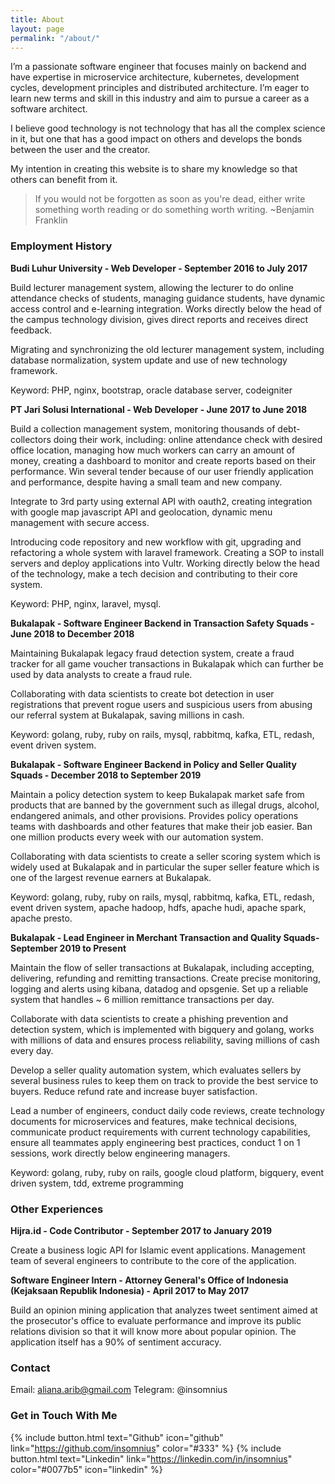 ```yaml
---
title: About
layout: page
permalink: "/about/"
---
```


I’m a passionate software engineer that focuses mainly on backend and have expertise in microservice architecture, kubernetes, development cycles, development principles and distributed architecture. I’m eager to learn new terms and skill in this industry and aim to pursue a career as a software architect.

I believe good technology is not technology that has all the complex science in it, but one that has a good impact on others and develops the bonds between the user and the creator.

My intention in creating this website is to share my knowledge so that others can benefit from it.

> If you would not be forgotten as soon as you're dead, either write something worth reading or do something worth writing. ~Benjamin Franklin

### Employment History

**Budi Luhur University - Web Developer - September 2016 to July 2017**

Build lecturer management system, allowing the lecturer to do online attendance checks of students, managing guidance students, have dynamic access control and e-learning integration. Works directly below the head of the campus technology division, gives direct reports and receives direct feedback.

Migrating and synchronizing the old lecturer management system, including database normalization, system update and use of new technology framework.

Keyword: PHP, nginx, bootstrap, oracle database server, codeigniter

**PT Jari Solusi International - Web Developer - June 2017 to June 2018**

Build a collection management system, monitoring thousands of debt-collectors doing their work, including: online attendance check with desired office location, managing how much workers can carry an amount of money, creating a dashboard to monitor and create reports based on their performance. Win several tender because of our user friendly application and performance, despite having a small team and new company.

Integrate to 3rd party using external API with oauth2, creating integration with google map javascript API and geolocation, dynamic menu management with secure access.

Introducing code repository and new workflow with git, upgrading and refactoring a whole system with laravel framework. Creating a SOP to install servers and deploy applications into Vultr. Working directly below the head of the technology, make a tech decision and contributing to their core system.

Keyword: PHP, nginx, laravel, mysql.

**Bukalapak - Software Engineer Backend in Transaction Safety Squads - June 2018 to December 2018**

Maintaining Bukalapak legacy fraud detection system, create a fraud tracker for all game voucher transactions in Bukalapak which can further be used by data analysts to create a fraud rule.

Collaborating with data scientists to create bot detection in user registrations that prevent rogue users and suspicious users from abusing our referral system at Bukalapak, saving millions in cash.

Keyword: golang, ruby, ruby on rails, mysql, rabbitmq, kafka, ETL, redash, event driven system.

**Bukalapak - Software Engineer Backend in Policy and Seller Quality Squads - December 2018 to September 2019**

Maintain a policy detection system to keep Bukalapak market safe from products that are banned by the government such as illegal drugs, alcohol, endangered animals, and other provisions. Provides policy operations teams with dashboards and other features that make their job easier. Ban one million products every week with our automation system.

Collaborating with data scientists to create a seller scoring system which is widely used at Bukalapak and in particular the super seller feature which is one of the largest revenue earners at Bukalapak.

Keyword: golang, ruby, ruby on rails, mysql, rabbitmq, kafka, ETL, redash, event driven system, apache hadoop, hdfs, apache hudi, apache spark, apache presto.

**Bukalapak - Lead Engineer in Merchant Transaction and Quality Squads- September 2019 to Present**

Maintain the flow of seller transactions at Bukalapak, including accepting, delivering, refunding and remitting transactions. Create precise monitoring, logging and alerts using kibana, datadog and opsgenie. Set up a reliable system that handles ~ 6 million remittance transactions per day.

Collaborate with data scientists to create a phishing prevention and detection system, which is implemented with bigquery and golang, works with millions of data and ensures process reliability, saving millions of cash every day.

Develop a seller quality automation system, which evaluates sellers by several business rules to keep them on track to provide the best service to buyers. Reduce refund rate and increase buyer satisfaction.

Lead a number of engineers, conduct daily code reviews, create technology documents for microservices and features, make technical decisions, communicate product requirements with current technology capabilities, ensure all teammates apply engineering best practices, conduct 1 on 1 sessions, work directly below engineering managers.

Keyword: golang, ruby, ruby on rails, google cloud platform, bigquery, event driven system, tdd, extreme programming

### Other Experiences

**Hijra.id - Code Contributor - September 2017 to January 2019**

Create a business logic API for Islamic event applications. Management team of several engineers to contribute to the core of the application.

**Software Engineer Intern - Attorney General's Office of Indonesia (Kejaksaan Republik Indonesia) - April 2017 to May 2017**

Build an opinion mining application that analyzes tweet sentiment aimed at the prosecutor's office to evaluate performance and improve its public relations division so that it will know more about popular opinion. The application itself has a 90% of sentiment accuracy.

### Contact

Email: aliana.arib@gmail.com
Telegram: @insomnius

### Get in Touch With Me

{% include button.html text="Github" icon="github" link="https://github.com/insomnius" color="#333" %} {% include button.html text="Linkedin" link="https://linkedin.com/in/insomnius" color="#0077b5" icon="linkedin" %}
